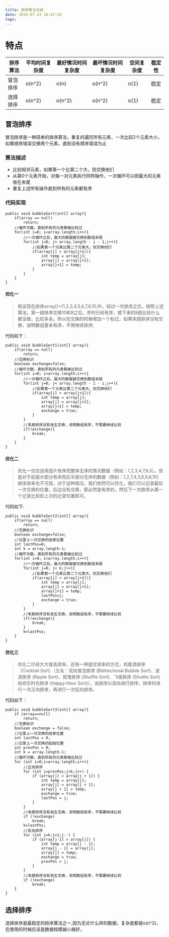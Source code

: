 ```yaml
---
title: 排序算法总结
date: 2019-07-23 16:47:19
tags:
---
```

# 特点
排序算法|平均时间复杂度|最好情况时间复杂度|最坏情况时间复杂度|空间复杂度|稳定性
--|--|--|--|--|--|
冒泡排序|o(n^2)|o(n)|o(n^2)|o(1)|稳定
选择排序|o(n^2)|o(n^2)|o(n^2)|o(1)|稳定

## 冒泡排序
冒泡排序是一种简单的排序算法，重复的遍历所有元素，一次比较2个元素大小，如果顺序错误交换两个元素，直到没有顺序错误为止
### 算法描述
- 比较相邻元素，如果第一个比第二个大，则交换他们
- 从第0个元素开始，对每一对元素执行同样操作，一次循环可以把最大的元素放在末尾
- 重复上述所有操作直到所有的元素都有序
### 代码实现
```
public void bubbleSort(int[] array){
    if(array == null)
        return;
    //循环次数，直到所有的元素都被比较过
    for(int i=0; i<array.length;i++){
        //一次循环之后，最大的数据被交换到数组末尾
        for(int j=0; j< array.length - i - 1;j++){
            //如果第一个元素比第二个元素大，则交换他们
            if(array[j] > array[j+1]){
                int temp = array[j];
                array[j] = array[j+1];
                array[j+1] = temp;
            }
        }
    }
}
```
#### 优化一
>假设现在排序array[]={1,2,3,4,5,6,7,8,10,9}，经过一次排序之后，按照上述算法，第一趟排序交换10和9之后，序列已经有序，接下来的8趟比较什么都没做，比较多余。所以在交换的时候增加一个标记，如果本趟排序没有交换，说明数组基本有序，不用继续排序;

代码如下：
```
public void bubbleSort1(int[] array){
    if(array == null)
        return;
    //交换标识
    boolean exchange=false;
    //循环次数，直到所有的元素都被比较过
    for(int i=0; i<array.length;i++){
        //一次循环之后，最大的数据被交换到数组末尾
        for(int j=0; j< array.length - 1 - i;j++){
            //如果第一个元素比第二个元素大，则交换他们
            if(array[j] > array[j+1]){
                int temp = array[j];
                array[j] = array[j+1];
                array[j+1] = temp;
                exchange = true;
            }
        }
        //本趟排序没有发生交换，说明数组有序，不需要继续比较
        if(!exchange){
            break;
        }
    }
}
```
#### 优化二
>优化一仅仅适用连片有序而整体无序的情况数据（例如：1,2,3,4,7,6,5）。但是对于前面大部分有序而后半部分无序的数据（例如：1,2,7,4,3,6,9,8,10）排序效率也不可观，对于这种情况，我们依然可以优化，我们可以记录最后一次交换的位置，后边没有交换，那必然是有序的，然后下一次排序从第一个记录比较到上次的记录位置即可。

代码如下:
```
public void bubbleSort2(int[] array){
    if(array == null)
        return;
    //交换标识
    boolean exchange=false;
    //记录上一次交换的结束位置
    int lastPos=0;
    int k = array.length-1;
    //循环次数，直到所有的元素都被比较过
    for(int i=0; i<array.length;i++){
        //一次循环之后，最大的数据被交换到数组末尾
        for(int j=0; j< k;j++){
            //如果第一个元素比第二个元素大，则交换他们
            if(array[j] > array[j+1]){
                int temp = array[j];
                array[j] = array[j+1];
                array[j+1] = temp;
                lastPos=j;
                exchange = true;
            }
        }
        //本趟排序没有发生交换，说明数组有序，不需要继续比较
        if(!exchange){
            break;
        }
        k=lastPos;
    }
}
```
#### 优化三
>优化二已经大大提高效率，还有一种提交效率的方式，鸡尾酒排序（Cocktail Sort）（又名：双向冒泡排序 (Bidirectional Bubble Sort)、波浪排序 (Ripple Sort)、摇曳排序 (Shuffle Sort)、飞梭排序 (Shuttle Sort) 和欢乐时光排序 (Happy Hour Sort)），该排序以双向进行排序，排序时进行一次正向排序，再进行一次反向排序。

代码如下：
```
public void bubbleSort3(int[] array){
    if (array==null)
        return;
    //交换标识
    boolean exchange = false;
    //记录上一次交换的结束位置
    int lastPos = 0;
    //记录上一次交换的起始位置
    int prevPos = 0;
    int k = array.length-1;
    //循环次数，直到所有的元素都被比较过
    for (int i=0;i<array.length;i++){
        //正向排序
        for (int j=prevPos;j<k;j++) {
            if (array[j] > array[j + 1]) {
                int temp = array[j];
                array[j] = array[j + 1];
                array[j + 1] = temp;
                exchange = true;
                lastPos = j;
            }
        }
        //本趟排序没有发生交换，说明数组有序，不需要继续比较
        if (!exchange)
            break;
        k=lastPos;
        //反向排序
        for (int j=k;j>1;j--) {
            if (array[j-1] > array[j]) {
                int temp = array[j - 1];
                array[j - 1] = array[j];
                array[j] = temp;
                exchange = true;
                prevPos = j;
            }
        }
        //本趟排序没有发生交换，说明数组有序，不需要继续比较
        if (!exchange)
            break;
    }
}
```
## 选择排序
选择排序是最稳定的排序算法之一,因为无论什么样的数据，复杂度都是o(n^2)，在使用的时候应该是数据规模越小越好，
